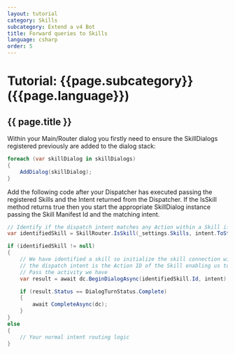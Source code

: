 ```yaml
---
layout: tutorial
category: Skills
subcategory: Extend a v4 Bot
title: Forward queries to Skills
language: csharp
order: 5
---
```


# Tutorial: {{page.subcategory}} ({{page.language}})

## {{ page.title }}

Within your Main/Router dialog you firstly need to ensure the SkillDialogs registered previously are added to the dialog stack:

```csharp
foreach (var skillDialog in skillDialogs)
{
    AddDialog(skillDialog);
}
```

Add the following code after your Dispatcher has executed passing the registered Skills and the Intent returned from the Dispatcher. If the IsSkill method returns true then you start the appropriate SkillDialog instance passing the Skill Manifest Id and the matching intent.

```csharp
// Identify if the dispatch intent matches any Action within a Skill if so, we pass to the appropriate SkillDialog to hand-off
var identifiedSkill = SkillRouter.IsSkill(_settings.Skills, intent.ToString());

if (identifiedSkill != null)
{
    // We have identified a skill so initialize the skill connection with the target skill
    // the dispatch intent is the Action ID of the Skill enabling us to resolve the specific action and identify slots
    // Pass the activity we have
    var result = await dc.BeginDialogAsync(identifiedSkill.Id, intent);

    if (result.Status == DialogTurnStatus.Complete)
    {
        await CompleteAsync(dc);
    }
}
else
{
    // Your normal intent routing logic
}
```
